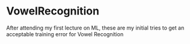 # VowelRecognition
After attending my first lecture on ML, these are my initial tries to get an acceptable training error for Vowel Recognition
